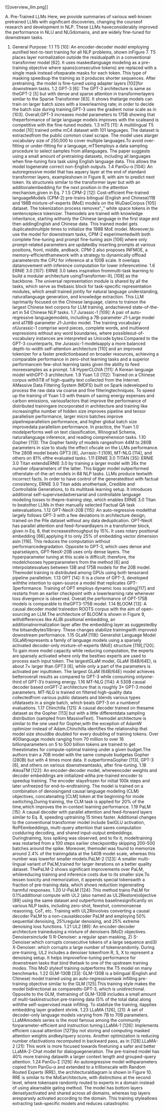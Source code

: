 ![[overview_llm.png]]

A. Pre-Trained LLMs
Here, we provide summaries of various well-known pretrained LLMs with significant discoveries, changing the courseof research and development in NLP. These LLMs haveconsiderably improved the performance in NLU and NLGdomains, and are widely fine-tuned for downstream tasks.
1. General Purpose:
1.1 T5 [10]: An encoder-decoder model employing aunified text-to-text training for all NLP problems, shown inFigure 7. T5 places layer normalization outside the residualpath in a conventional transformer model [62]. It uses maskedlanguage modeling as a pre-training objective where spans(consecutive tokens) are replaced with a single mask instead ofseparate masks for each token. This type of masking speedsup the training as it produces shorter sequences. After pretraining, the model is fine-tuned using adapter layers [102]for downstream tasks.
1.2 GPT-3 [6]: The GPT-3 architecture is same as theGPT-2 [5] but with dense and sparse attention in transformerlayers similar to the Sparse Transformer [63]. It shows thatlarge models can train on larger batch sizes with a lowerlearning rate; in order to decide the batch size during training,GPT-3 uses the gradient noise scale as in [103]. Overall,GPT-3 increases model parameters to 175B showing that theperformance of large language models improves with the scaleand is competitive with the fine-tuned models.
1.3 mT5 [11]: A multilingual T5 model [10] trained onthe mC4 dataset with 101 languages. The dataset is extractedfrom the public common crawl scrape. The model uses alarger vocabulary size of 250,000 to cover multiple languages.To avoid over-fitting or under-fitting for a language, mT5employs a data sampling procedure to select samples from alllanguages. The paper suggests using a small amount of pretraining datasets, including all languages when fine-tuning fora task using English language data. This allows the model togenerate correct non-English outputs.
1.4 PanGu-α [104]: An autoregressive model that has aquery layer at the end of standard transformer layers, exampleshown in Figure 8, with aim to predict next token. Its structureis similar to the transformer layer but with an additionalembedding for the next position in the attention mechanism,given in Eq. 7
1.5 CPM-2 [12]: Cost-efficient Pre-trained languageModels (CPM-2) pre-trains bilingual (English and Chinese)11B and 198B mixture-of-experts (MoE) models on the WuDaoCorpus [105] dataset. The tokenization process removes“_” white space tokens in the sentencepiece tokenizer. Themodels are trained with knowledge inheritance, starting withonly the Chinese language in the first stage and then addingEnglish and Chinese data. This trained model gets duplicatedmultiple times to initialize the 198B MoE model. Moreover,to use the model for downstream tasks, CPM-2 experimentedwith both complete fine-tuning and prompt fine-tuning asin [106] where only prompt-related parameters are updatedby inserting prompts at various positions, front, middle, andback. CPM-2 also proposes INFMOE, a memory-efficientframework with a strategy to dynamically offload parametersto the CPU for inference at a 100B scale. It overlaps datamovement with inference computation for lower inferencetime.
1.6 ERNIE 3.0 [107]: ERNIE 3.0 takes inspiration frommulti-task learning to build a modular architecture usingTransformer-XL [108] as the backbone. The universal representation module is shared by all the tasks, which serve as thebasic block for task-specific representation modules, which areall trained jointly for natural language understanding, naturallanguage generation, and knowledge extraction. This LLM isprimarily focused on the Chinese language, claims to trainon the largest Chinese text corpora for LLM training, andachieved state-of-the-art in 54 Chinese NLP tasks.
1.7 Jurassic-1 [109]: A pair of auto-regressive languagemodels, including a 7B-parameter J1-Large model and a178B-parameter J1-Jumbo model. The training vocabulary ofJurassic-1 comprise word pieces, complete words, and multiword expressions without any word boundaries, where possibleout-of-vocabulary instances are interpreted as Unicode bytes.Compared to the GPT-3 counterparts, the Jurassic-1 modelsapply a more balanced depth-to-width self-attention architecture [110] and an improved tokenizer for a faster predictionbased on broader resources, achieving a comparable performance in zero-shot learning tasks and a superior performancein few-shot learning tasks given the ability to feed moreexamples as a prompt.
1.8 HyperCLOVA [111]: A Korean language model withGPT-3 architecture.
1.9 Yuan 1.0 [112]: Trained on a Chinese corpus with5TB of high-quality text collected from the Internet. AMassive Data Filtering System (MDFS) built on Spark isdeveloped to process the raw data via coarse and fine filteringtechniques. To speed up the training of Yuan 1.0 with theaim of saving energy expenses and carbon emissions, variousfactors that improve the performance of distributed trainingare incorporated in architecture and training like increasingthe number of hidden size improves pipeline and tensor parallelism performance, larger micro batches improve pipelineparallelism performance, and higher global batch size improvedata parallelism performance. In practice, the Yuan 1.0 modelperforms well on text classification, Winograd Schema, naturallanguage inference, and reading comprehension tasks.
1.10 Gopher [113]: The Gopher family of models rangesfrom 44M to 280B parameters in size to study the effect ofscale on the LLMs performance. The 280B model beats GPT3 [6], Jurrasic-1 [109], MT-NLG [114], and others on 81% ofthe evaluated tasks.
1.11 ERNIE 3.0 TITAN [35]: ERNIE 3.0 Titan extendsERNIE 3.0 by training a larger model with 26x the number ofparameters of the latter. This bigger model outperformed otherstate-of-the-art models in 68 NLP tasks. LLMs produce textwith incorrect facts. In order to have control of the generatedtext with factual consistency, ERNIE 3.0 Titan adds anothertask, Credible and Controllable Generations, to its multitask learning setup. It introduces additional self-supervisedadversarial and controllable language modeling losses to thepre-training step, which enables ERNIE 3.0 Titan to beatother LLMs in their manually selected Factual QA task setevaluations.
1.12 GPT-NeoX-20B [115]: An auto-regressive modelthat largely follows GPT-3 with a few deviations in architecture design, trained on the Pile dataset without any data deduplication. GPT-NeoX has parallel attention and feed-forwardlayers in a transformer block, given in Eq. 8, that increasesthroughput by 15%. It uses rotary positional embedding [66],applying it to only 25% of embedding vector dimension asin [116]. This reduces the computation without performancedegradation. Opposite to GPT-3, which uses dense and sparselayers, GPT-NeoX-20B uses only dense layers. The hyperparameter tuning at this scale is difficult; therefore, the modelchooses hyperparameters from the method [6] and interpolatesvalues between 13B and 175B models for the 20B model. Themodel training is distributed among GPUs using both tensorand pipeline parallelism.
1.13 OPT [14]: It is a clone of GPT-3, developed withthe intention to open-source a model that replicates GPT-3performance. Training of OPT employs dynamic loss scaling[117] and restarts from an earlier checkpoint with a lowerlearning rate whenever loss divergence is observed. Overall,the performance of OPT-175B models is comparable to theGPT3-175B model.
1.14 BLOOM [13]: A causal decoder model trainedon ROOTS corpus with the aim of open-sourcing an LLM.The architecture of BLOOM is shown in Figure 9, withdifferences like ALiBi positional embedding, an additionalnormalization layer after the embedding layer as suggestedby the bitsandbytes1library. These changes stabilize trainingwith improved downstream performance.
1.15 GLaM [118]: Generalist Language Model (GLaM)represents a family of language models using a sparsely activated decoder-only mixture-of-experts (MoE) structure [119],[120]. To gain more model capacity while reducing computation, the experts are sparsely activated where only the besttwo experts are used to process each input token. The largestGLaM model, GLaM (64B/64E), is about 7× larger than GPT3 [6], while only a part of the parameters is activated per inputtoken. The largest GLaM (64B/64E) model achieves betteroverall results as compared to GPT-3 while consuming onlyone-third of GPT-3’s training energy.
1.16 MT-NLG [114]: A 530B causal decoder based onGPT-2 architecture that is roughly 3× GPT-3 model parameters. MT-NLG is trained on filtered high-quality data collectedfrom various public datasets and blends various types ofdatasets in a single batch, which beats GPT-3 on a numberof evaluations.
1.17 Chinchilla [121]: A causal decoder trained on thesame dataset as the Gopher [113] but with a little differentdata sampling distribution (sampled from MassiveText). Themodel architecture is similar to the one used for Gopher,with the exception of AdamW optimizer instead of Adam.Chinchilla identifies the relationship that model size shouldbe doubled for every doubling of training tokens. Over 400language models ranging from 70 million to over 16 billionparameters on 5 to 500 billion tokens are trained to get theestimates for compute-optimal training under a given budget.The authors train a 70B model with the same compute budgetas Gopher (280B) but with 4 times more data. It outperformsGopher [113], GPT-3 [6], and others on various downstreamtasks, after fine-tuning.
1.18 AlexaTM [122]: An encoder-decoder model, whereencoder weights and decoder embeddings are initialized witha pre-trained encoder to speedup training. The encoder staysfrozen for initial 100k steps and later unfreezed for end-to-endtraining. The model is trained on a combination of denoisingand causal language modeling (CLM) objectives, concatenating [CLM] token at the beginning for mode switiching.During training, the CLM task is applied for 20% of the time,which improves the in-context learning performance.
1.19 PaLM [15]: A causal decoder with parallel attention and feed-forward layers similar to Eq. 8, speeding uptraining 15 times faster. Additional changes to the conventional transformer model include SwiGLU activation, RoPEembeddings, multi-query attention that saves computation costduring decoding, and shared input-output embeddings. Duringtraining, loss spiking was observed, and to fix it, modeltraining was restarted from a 100 steps earlier checkpointby skipping 200-500 batches around the spike. Moreover, themodel was found to memorize around 2.4% of the trainingdata at the 540B model scale, whereas this number was lowerfor smaller models.PaLM-2 [123]: A smaller multi-lingual variant of PaLM,trained for larger iterations on a better quality dataset. ThePaLM-2 shows significant improvements over PaLM, whilereducing training and inference costs due to its smaller size.To lessen toxicity and memorization, it appends special tokenswith a fraction of pre-training data, which shows reduction ingenerating harmful responses.
1.20 U-PaLM [124]: This method trains PaLM for 0.1%additional compute with UL2 (also named as UL2Restore)objective [89] using the same dataset and outperforms baselinesignificantly on various NLP tasks, including zero-shot, fewshot, commonsense reasoning, CoT, etc. Training with UL2Rinvolves converting a causal decoder PaLM to a non-causaldecoder PaLM and employing 50% sequential denoising, 25%regular denoising, and 25% extreme denoising loss functions.
1.21 UL2 [89]: An encoder-decoder architecture trainedusing a mixture of denoisers (MoD) objectives. Denoisersinclude 1) R-Denoiser: a regular span masking, 2) S-Denoiser:which corrupts consecutive tokens of a large sequence and3) X-Denoiser: which corrupts a large number of tokensrandomly. During pre-training, UL2 includes a denoiser tokenfrom R, S, X to represent a denoising setup. It helps improvefine-tuning performance for downstream tasks that bind thetask to one of the upstream training modes. This MoD styleof training outperforms the T5 model on many benchmarks.
1.22 GLM-130B [33]: GLM-130B is a bilingual (English and Chinese) model trained using an auto-regressivemask infilling pre-training objective similar to the GLM [125].This training style makes the model bidirectional as comparedto GPT-3, which is unidirectional. Opposite to the GLM, thetraining of GLM-130B includes a small amount of multi-taskinstruction pre-training data (5% of the total data) along withthe self-supervised mask infilling. To stabilize the training, itapplies embedding layer gradient shrink.
1.23 LLaMA [126], [21]: A set of decoder-only language models varying from 7B to 70B parameters. LLaMAmodels series is the most famous among the community forparameter-efficient and instruction tuning.LLaMA-1 [126]: Implements efficient causal attention [127]by not storing and computing masked attention weights andkey/query scores. Another optimization is reducing number ofactivations recomputed in backward pass, as in [128].LLaMA-2 [21]: This work is more focused towards finetuning a safer and better LLaMA-2-Chat model for dialoguegeneration. The pre-trained model has 40% more training datawith a larger context length and grouped-query attention.
1.24 PanGu-Σ [129]: An autoregressive model withparameters copied from PanGu-α and extended to a trillionscale with Random Routed Experts (RRE), the architecturaldiagram is shown in Figure 10. RRE is similar to the MoEarchitecture, with distinctions at the second level, where tokensare randomly routed to experts in a domain instead of using alearnable gating method. The model has bottom layers denselyactivated and shared across all domains, whereas top layers aresparsely activated according to the domain. This training styleallows extracting task-specific models and reduces catastrophic

